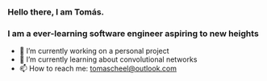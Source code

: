 ### Hello there, I am Tomás.
### I am a ever-learning software engineer aspiring to new heights

- 🔭 I’m currently working on a personal project
- 🌱 I’m currently learning about convolutional networks
- 📫 How to reach me: tomascheel@outlook.com
